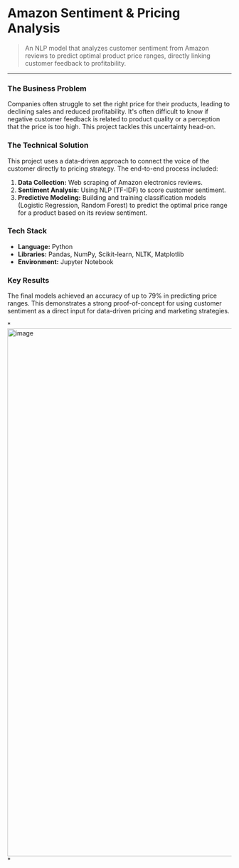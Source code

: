 # Amazon Sentiment & Pricing Analysis

> An NLP model that analyzes customer sentiment from Amazon reviews to predict optimal product price ranges, directly linking customer feedback to profitability.

---

### The Business Problem

Companies often struggle to set the right price for their products, leading to declining sales and reduced profitability. It's often difficult to know if negative customer feedback is related to product quality or a perception that the price is too high. This project tackles this uncertainty head-on.

### The Technical Solution

This project uses a data-driven approach to connect the voice of the customer directly to pricing strategy. The end-to-end process included:

1.  **Data Collection:** Web scraping of Amazon electronics reviews.
2.  **Sentiment Analysis:** Using NLP (TF-IDF) to score customer sentiment.
3.  **Predictive Modeling:** Building and training classification models (Logistic Regression, Random Forest) to predict the optimal price range for a product based on its review sentiment.

### Tech Stack
*   **Language:** Python
*   **Libraries:** Pandas, NumPy, Scikit-learn, NLTK, Matplotlib
*   **Environment:** Jupyter Notebook

### Key Results

The final models achieved an accuracy of up to 79% in predicting price ranges. This demonstrates a strong proof-of-concept for using customer sentiment as a direct input for data-driven pricing and marketing strategies.

*<img width="1446" height="1183" alt="image" src="https://github.com/user-attachments/assets/0cd79e17-9e4f-471c-bf7d-142b5c085beb" />
*
